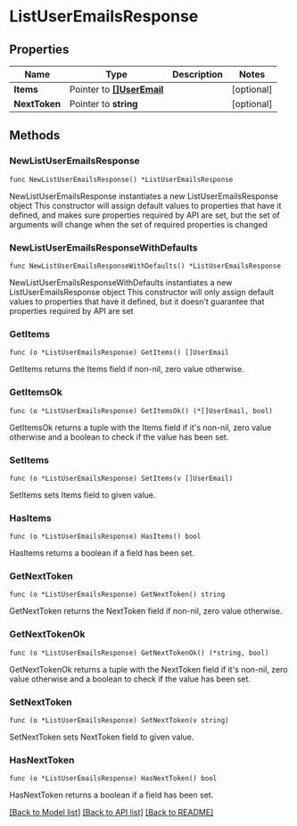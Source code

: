 # ListUserEmailsResponse

## Properties

Name | Type | Description | Notes
------------ | ------------- | ------------- | -------------
**Items** | Pointer to [**[]UserEmail**](UserEmail.md) |  | [optional] 
**NextToken** | Pointer to **string** |  | [optional] 

## Methods

### NewListUserEmailsResponse

`func NewListUserEmailsResponse() *ListUserEmailsResponse`

NewListUserEmailsResponse instantiates a new ListUserEmailsResponse object
This constructor will assign default values to properties that have it defined,
and makes sure properties required by API are set, but the set of arguments
will change when the set of required properties is changed

### NewListUserEmailsResponseWithDefaults

`func NewListUserEmailsResponseWithDefaults() *ListUserEmailsResponse`

NewListUserEmailsResponseWithDefaults instantiates a new ListUserEmailsResponse object
This constructor will only assign default values to properties that have it defined,
but it doesn't guarantee that properties required by API are set

### GetItems

`func (o *ListUserEmailsResponse) GetItems() []UserEmail`

GetItems returns the Items field if non-nil, zero value otherwise.

### GetItemsOk

`func (o *ListUserEmailsResponse) GetItemsOk() (*[]UserEmail, bool)`

GetItemsOk returns a tuple with the Items field if it's non-nil, zero value otherwise
and a boolean to check if the value has been set.

### SetItems

`func (o *ListUserEmailsResponse) SetItems(v []UserEmail)`

SetItems sets Items field to given value.

### HasItems

`func (o *ListUserEmailsResponse) HasItems() bool`

HasItems returns a boolean if a field has been set.

### GetNextToken

`func (o *ListUserEmailsResponse) GetNextToken() string`

GetNextToken returns the NextToken field if non-nil, zero value otherwise.

### GetNextTokenOk

`func (o *ListUserEmailsResponse) GetNextTokenOk() (*string, bool)`

GetNextTokenOk returns a tuple with the NextToken field if it's non-nil, zero value otherwise
and a boolean to check if the value has been set.

### SetNextToken

`func (o *ListUserEmailsResponse) SetNextToken(v string)`

SetNextToken sets NextToken field to given value.

### HasNextToken

`func (o *ListUserEmailsResponse) HasNextToken() bool`

HasNextToken returns a boolean if a field has been set.


[[Back to Model list]](../README.md#documentation-for-models) [[Back to API list]](../README.md#documentation-for-api-endpoints) [[Back to README]](../README.md)



